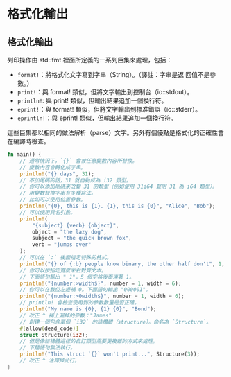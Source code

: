 # 格式化輸出

## 格式化輸出

列印操作由 std::fmt 裡面所定義的一系列巨集來處理，包括：

* `format!`：將格式化文字寫到字串（String）。（譯註：字串是返 回值不是參數。）
* `print!`：與 format! 類似，但將文字輸出到控制台（io::stdout）。
* `println!`: 與 print! 類似，但輸出結果追加一個換行符。
* `eprint!`：與 format! 類似，但將文字輸出到標准錯誤（io::stderr）。
* `eprintln!`：與 eprint! 類似，但輸出結果追加一個換行符。

這些巨集都以相同的做法解析（parse）文字。另外有個優點是格式化的正確性會在編譯時檢查。

```rust
fn main() {
    // 通常情況下，`{}` 會被任意變數內容所替換。
    // 變數內容會轉化成字串。
    println!("{} days", 31);
    // 不加尾碼的話，31 就自動成為 i32 類型。
    // 你可以添加尾碼來改變 31 的類型（例如使用 31i64 聲明 31 為 i64 類型）。
    // 用變數替換字串有多種寫法。
    // 比如可以使用位置參數。
    println!("{0}, this is {1}. {1}, this is {0}", "Alice", "Bob");
    // 可以使用具名引數。
    println!(
        "{subject} {verb} {object}",
        object = "the lazy dog",
        subject = "the quick brown fox",
        verb = "jumps over"
    );
    // 可以在 `:` 後面指定特殊的格式。
    println!("{} of {:b} people know binary, the other half don't", 1, 2);
    // 你可以按指定寬度來右對齊文本。
    // 下面語句輸出 " 1"，5 個空格後面連著 1。
    println!("{number:>width$}", number = 1, width = 6);
    // 你可以在數位左邊補 0。下面語句輸出 "000001"。
    println!("{number:>0width$}", number = 1, width = 6);
    // println! 會檢查使用到的參數數量是否正確。
    println!("My name is {0}, {1} {0}", "Bond");
    // 改正 ^ 補上漏掉的參數："James"
    // 創建一個包含單個 `i32` 的結構體（structure）。命名為 `Structure`。
    #[allow(dead_code)]
    struct Structure(i32);
    // 但是像結構體這樣的自訂類型需要更複雜的方式來處理。
    // 下麵語句無法執行。
    println!("This struct `{}` won't print...", Structure(3));
    // 改正 ^ 注釋掉此行。
}
```

